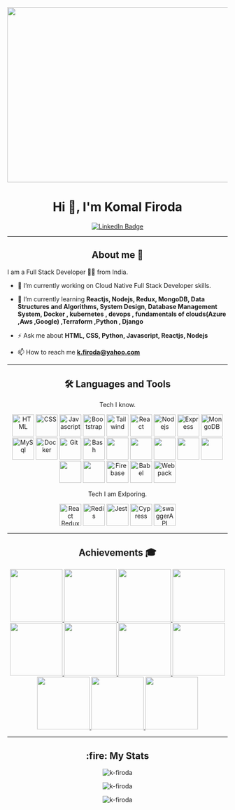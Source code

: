 <div align="center">
  <img src="https://www.guvi.in/blog/wp-content/uploads/2021/02/Full-Stack-Developer.png" height="400" width="700" />
</div>

<link rel="stylesheet" href="https://cdn.jsdelivr.net/gh/devicons/devicon@v2.15.1/devicon.min.css">

<h1 align="center">Hi 👋, I'm Komal Firoda</h1>

<div id="badges" align="center">
  <a href="https://www.linkedin.com/in/komal-firoda-95b157aa/">
    <img src="https://img.shields.io/badge/LinkedIn-blue?style=for-the-badge&logo=linkedin&logoColor=white" alt="LinkedIn Badge"/>
  </a>
</div>

---

<h2 align="center"> About me 📄</h2>

I am a Full Stack Developer 👩‍💻 from India.

- 🔭 I’m currently working on Cloud Native Full Stack Developer skills.

- 🌱 I’m currently learning **Reactjs, Nodejs, Redux, MongoDB, Data Structures and Algorithms, System Design, Database Management System, Docker , kubernetes , devops , fundamentals of clouds(Azure ,Aws ,Google) ,Terraform ,Python , Django** 

- ⚡ Ask me about **HTML, CSS, Python, Javascript, Reactjs, Nodejs**

- 📫 How to reach me **k.firoda@yahoo.com**

---
<h2 align="center"> 🛠️ Languages and Tools </h2>

<div align="center">
  
  <p> Tech I know. </p>
<img src="https://cdn.jsdelivr.net/gh/devicons/devicon/icons/html5/html5-plain-wordmark.svg" alt="HTML" height="50" width="50" />
<img src="https://cdn.jsdelivr.net/gh/devicons/devicon/icons/css3/css3-plain-wordmark.svg" alt="CSS" height="50" width="50" />
<img src="https://cdn.jsdelivr.net/gh/devicons/devicon/icons/javascript/javascript-plain.svg" alt="Javascript" height="50" width="50" />
<img src="https://cdn.jsdelivr.net/gh/devicons/devicon/icons/bootstrap/bootstrap-original-wordmark.svg" alt="Bootstrap" height="50" width="50" />
<img src="https://cdn.jsdelivr.net/gh/devicons/devicon/icons/tailwindcss/tailwindcss-plain.svg" alt="Tailwind" height="50" width="50" />
<img src="https://cdn.jsdelivr.net/gh/devicons/devicon/icons/react/react-original-wordmark.svg" alt="React" height="50" width="50" />
<img src="https://cdn.jsdelivr.net/gh/devicons/devicon/icons/nodejs/nodejs-plain-wordmark.svg" alt="Nodejs" height="50" width="50" />
<img src="https://cdn.jsdelivr.net/gh/devicons/devicon/icons/express/express-original-wordmark.svg" alt="Express" height="50" width="50" />
<img src="https://cdn.jsdelivr.net/gh/devicons/devicon/icons/mongodb/mongodb-plain-wordmark.svg" alt="MongoDB" height="50" width="50" /><img src="https://cdn.jsdelivr.net/gh/devicons/devicon/icons/mysql/mysql-plain-wordmark.svg" alt="MySql" height="50" width="50" />
<img src="https://cdn.jsdelivr.net/gh/devicons/devicon/icons/docker/docker-plain-wordmark.svg" alt="Docker" height="50" width="50" />
<img src="https://cdn.jsdelivr.net/gh/devicons/devicon/icons/git/git-plain-wordmark.svg" alt="Git" height="50" width="50" />
<img src="https://cdn.jsdelivr.net/gh/devicons/devicon/icons/bash/bash-original.svg" alt="Bash" height="50" width="50" />
<img src="https://cdn.jsdelivr.net/gh/devicons/devicon/icons/python/python-plain-wordmark.svg" height="50" width="50" />
<img src="https://cdn.jsdelivr.net/gh/devicons/devicon/icons/kubernetes/kubernetes-plain-wordmark.svg" height="50" width="50" />
<img src="https://cdn.jsdelivr.net/gh/devicons/devicon/icons/terraform/terraform-plain-wordmark.svg" height="50" width="50" />
<img src="https://cdn.jsdelivr.net/gh/devicons/devicon/icons/postgresql/postgresql-plain-wordmark.svg" height="50" width="50" />
<img src="https://cdn.jsdelivr.net/gh/devicons/devicon/icons/azure/azure-plain-wordmark.svg" height="50" width="50" />
<img src="https://cdn.jsdelivr.net/npm/devicon-2.2@2.2.0/icons/django/django-original.svg" height="50" width="50" />
<img src="https://cdn.jsdelivr.net/npm/devicon-2.2@2.2.0/icons/wordpress/wordpress-original.svg" height="50" width="50" />
<img src="https://cdn.jsdelivr.net/gh/devicons/devicon/icons/firebase/firebase-plain-wordmark.svg" alt="Firebase" height="50" width="50" />
<img src="https://cdn.jsdelivr.net/gh/devicons/devicon/icons/babel/babel-original.svg" alt="Babel" height="50" width="50" />
<img src="https://cdn.jsdelivr.net/gh/devicons/devicon/icons/webpack/webpack-original-wordmark.svg" alt="Webpack" height="50" width="50" />

  <p> Tech I am Exlporing. </p>
<img src="https://cdn.jsdelivr.net/gh/devicons/devicon/icons/redux/redux-original.svg" alt="React Redux" height="50" width="50" />
<img src="https://cdn.jsdelivr.net/gh/devicons/devicon/icons/redis/redis-plain-wordmark.svg" alt="Redis" height="50" width="50" />
<img src="https://cdn.jsdelivr.net/gh/devicons/devicon/icons/jest/jest-plain.svg" alt="Jest" height="50" width="50" />
<img src="https://user-images.githubusercontent.com/76507095/191493842-216d99e9-9438-4bf2-a350-300294204384.jpg" alt="Cypress" height="50" width="50" />
<img src="https://user-images.githubusercontent.com/76507095/191493904-d3a9f032-543d-4cc7-9d00-63dac6e3877c.png" alt="swaggerAPI" height="50" width="50" />
</div>

---
<div align="center">
<h2>Achievements 🎓</h2>
 <a href="https://www.credly.com/earner/earned/badge/717f4b59-0aef-412c-9115-7969e4487b25"><img src="https://images.credly.com/size/680x680/images/ad39795a-4538-45e6-90fe-fd137c0c6651/image.png" height=120 width=120 /> </a>
<a href="https://www.credly.com/earner/earned/badge/0a01036b-271d-4ac5-a6be-d445d41599d1"><img src="https://images.credly.com/size/680x680/images/49c40b34-794d-41c6-ace2-ec9a53a175de/Application_Development_using_Microservices_and_Serverless.png" height=120 width=120 /> </a>
<a href="https://www.credly.com/earner/earned/badge/e0f13b95-c014-454c-9306-cc3e0ea92c85"><img src="https://images.credly.com/size/680x680/images/73c1a67e-b3e8-44f1-a049-a91532e4f19c/Developing_Cloud_Apps_with_Node.js_and_React.png" height=120 width=120 /> </a>
<a href="https://www.credly.com/earner/earned/badge/fd7d4624-fd98-42b1-b399-dea506151229"><img src="https://images.credly.com/size/680x680/images/5e15f28e-93cb-4e91-9813-febd4b72c53f/image.png" height=120 width=120 /> </a>
<a href="https://www.credly.com/earner/earned/badge/15a129ad-51e0-42ba-a4b3-19e6ee065151"><img src="https://images.credly.com/size/680x680/images/3545154f-08b4-4f6f-9592-c356d7108965/Developing_Cloud_Native_Applications.png" height=120 width=120 /> </a>
<a href="https://www.credly.com/earner/earned/badge/88bcfb08-2a59-4cc8-bc63-76612eec9192"><img src="https://images.credly.com/size/680x680/images/a3ff2154-3ad0-4bbf-8405-c84e777bdc9a/Developing_Applications_with_SQL__Databases__and_Django.png" height=120 width=120 /> </a>
<a href="https://www.credly.com/earner/earned/badge/57878322-27a4-49ba-9741-2acbdd67a326"><img src="https://images.credly.com/size/680x680/images/3cd98d8a-c224-4f8f-a839-d0a87422f2c1/Python_Project_for_AI_and_Application_Development.png" height=120 width=120 /> </a>
<a href="https://www.credly.com/earner/earned/badge/67e346fa-fc41-49e3-86de-9a61a6862818"><img src="https://images.credly.com/size/680x680/images/0571ab1d-f43b-43d9-9c68-8ebd0ebd61b7/Python_for_Data_Sci_and_AI_Foundational.png" height=120 width=120 /> </a>
<a href="https://www.credly.com/earner/earned/badge/d35b3b60-c152-4cf3-9d78-736d0316e53e"><img src="https://images.credly.com/size/680x680/images/2d178f89-4816-4190-8c4a-3bdbfec9db01/Dev_Skills_Network_-_Cloud_Computing_Core.png" height=120 width=120 /> </a>
<a href="https://www.credly.com/earner/earned/badge/d5b70a2a-1fab-4c9b-a6dd-881d7f534fc1"><img src="https://images.credly.com/size/680x680/images/6240e108-1407-4773-8621-cc2e4736d4e6/Web_Development_with_HTML-CSS-JavaScript_Essentials.png" height=120 width=120 /> </a>
<a href="https://www.credly.com/earner/earned/badge/f1317684-f4cb-48c3-bc77-a6963734879f"><img src="https://images.credly.com/size/680x680/images/23859131-d0ff-4f44-900f-bac86165b941/image.png" height=120 width=120 /> </a>

</div>

---
<h2 align="center"> :fire: My Stats </h2>

<div align="center">
<p align="center"><img  src="https://github-readme-stats.vercel.app/api?username=k-firoda&show_icons=true&locale=en&theme=lightcontrast" alt="k-firoda" /></p>

<p align="center"><img  src="https://github-readme-streak-stats.herokuapp.com/?user=k-firoda&theme=lightcontrast" alt="k-firoda" /></p>

<p align="center"><img  src="https://github-readme-stats.vercel.app/api/top-langs/?username=k-firoda&layout=compact&theme=lightcontrast" alt="k-firoda" /></p> 

</div>
